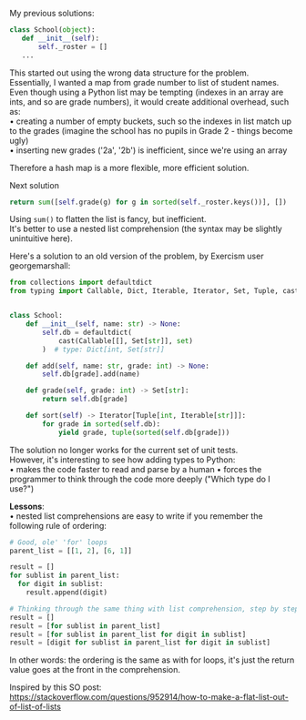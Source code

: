 My previous solutions:

```python
class School(object):
   def __init__(self):
       self._roster = []
   ...
```  
This started out using the wrong data structure for the problem.  
Essentially, I wanted a map from grade number to list of student names.  
Even though using a Python list may be tempting (indexes in an array are ints, and so are grade numbers), it would create additional overhead, such as:  
• creating a number of empty buckets, such so the indexes in list match up to the grades (imagine the school has no pupils in Grade 2 - things become ugly)  
• inserting new grades ('2a', '2b') is inefficient, since we're using an array  

Therefore a hash map is a more flexible, more efficient solution.  

 Next solution
 ```python
 return sum([self.grade(g) for g in sorted(self._roster.keys())], [])
 ```  

 Using `sum()` to flatten the list is fancy, but inefficient.  
 It's better to use a nested list comprehension (the syntax may be slightly unintuitive here).  

 Here's a solution to an old version of the problem, by Exercism user georgemarshall:  

```python
from collections import defaultdict
from typing import Callable, Dict, Iterable, Iterator, Set, Tuple, cast


class School:
    def __init__(self, name: str) -> None:
        self.db = defaultdict(
            cast(Callable[[], Set[str]], set)
        )  # type: Dict[int, Set[str]]

    def add(self, name: str, grade: int) -> None:
        self.db[grade].add(name)

    def grade(self, grade: int) -> Set[str]:
        return self.db[grade]

    def sort(self) -> Iterator[Tuple[int, Iterable[str]]]:
        for grade in sorted(self.db):
            yield grade, tuple(sorted(self.db[grade]))
```  

The solution no longer works for the current set of unit tests.  
However, it's interesting to see how adding types to Python:  
• makes the code faster to read and parse by a human
• forces the programmer to think through the code more deeply ("Which type do I use?")  


**Lessons**:  
• nested list comprehensions are easy to write if you remember the following rule of ordering:  

```python
# Good, ole' 'for' loops
parent_list = [[1, 2], [6, 1]]

result = []
for sublist in parent_list:  
  for digit in sublist:  
    result.append(digit)

# Thinking through the same thing with list comprehension, step by step
result = []
result = [for sublist in parent_list]
result = [for sublist in parent_list for digit in sublist]
result = [digit for sublist in parent_list for digit in sublist]

```  
In other words: the ordering is the same as with for loops, it's just the return value goes at the front in the comprehension.  

Inspired by this SO post:  
https://stackoverflow.com/questions/952914/how-to-make-a-flat-list-out-of-list-of-lists
